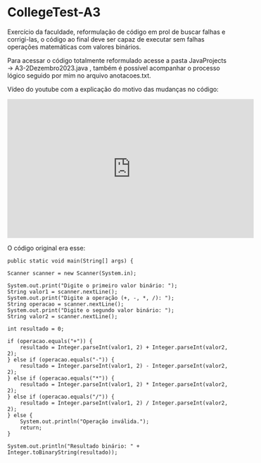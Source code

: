 # CollegeTest-A3

Exercício da faculdade, reformulação de código em prol de buscar falhas e corrigi-las, o código ao final deve ser capaz de executar sem falhas operações matemáticas com valores binários.

Para acessar o código totalmente reformulado acesse a pasta JavaProjects -> A3-2Dezembro2023.java , também é possível acompanhar o processo lógico seguido por mim no arquivo anotacoes.txt.

Vídeo do youtube com a explicação do motivo das mudanças no código: 

<iframe width="560" height="315" src="https://www.youtube.com/embed/B1Ihh6AjAro?si=TPP6EVuswABc3IIw" title="YouTube video player" frameborder="0" allow="accelerometer; autoplay; clipboard-write; encrypted-media; gyroscope; picture-in-picture; web-share" referrerpolicy="strict-origin-when-cross-origin" allowfullscreen></iframe>

O código original era esse:

    public static void main(String[] args) {

    Scanner scanner = new Scanner(System.in);

    System.out.print("Digite o primeiro valor binário: ");
    String valor1 = scanner.nextLine();
    System.out.print("Digite a operação (+, -, *, /): ");
    String operacao = scanner.nextLine();
    System.out.print("Digite o segundo valor binário: ");
    String valor2 = scanner.nextLine();

    int resultado = 0;

    if (operacao.equals("+")) {
        resultado = Integer.parseInt(valor1, 2) + Integer.parseInt(valor2, 2);
    } else if (operacao.equals("-")) {
        resultado = Integer.parseInt(valor1, 2) - Integer.parseInt(valor2, 2);
    } else if (operacao.equals("*")) {
        resultado = Integer.parseInt(valor1, 2) * Integer.parseInt(valor2, 2);
    } else if (operacao.equals("/")) {
        resultado = Integer.parseInt(valor1, 2) / Integer.parseInt(valor2, 2);
    } else {
        System.out.println("Operação inválida.");
        return;
    }

    System.out.println("Resultado binário: " + Integer.toBinaryString(resultado));
